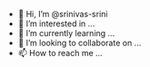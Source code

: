 - 👋 Hi, I’m @srinivas-srini
- 👀 I’m interested in ...
- 🌱 I’m currently learning ...
- 💞️ I’m looking to collaborate on ...
- 📫 How to reach me ...

<!---
srinivas-srini/srinivas-srini is a ✨ special ✨ repository because its `README.md` (this file) appears on your GitHub profile.
You can click the Preview link to take a look at your changes.
--->
